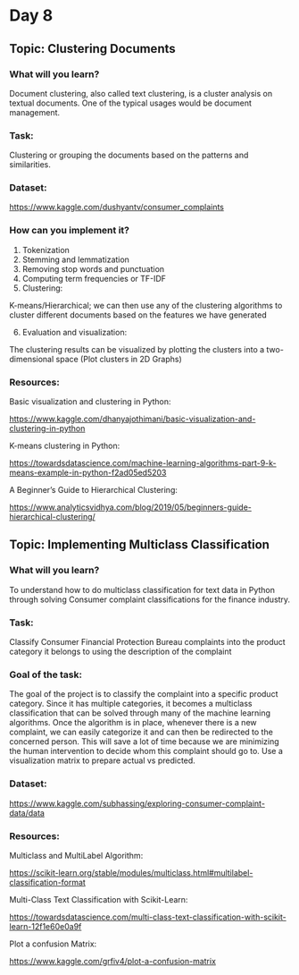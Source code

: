 # Day 8

## Topic: Clustering Documents

### What will you learn? 

Document clustering, also called text clustering, is a cluster analysis on textual documents. One of the typical usages would be document management.

### Task: 

Clustering or grouping the documents based on the patterns and similarities.

### Dataset: 

https://www.kaggle.com/dushyantv/consumer_complaints

### How can you implement it?

1. Tokenization 
2. Stemming and lemmatization 
3. Removing stop words and punctuation 
4. Computing term frequencies or TF-IDF 
5. Clustering: 

K-means/Hierarchical; we can then use any of the clustering algorithms to cluster different documents based on the features we have generated

6. Evaluation and visualization:

The clustering results can be visualized by plotting the clusters into a two-dimensional space (Plot clusters in 2D Graphs)

### Resources: 

Basic visualization and clustering in Python:

https://www.kaggle.com/dhanyajothimani/basic-visualization-and-clustering-in-python

K-means clustering in Python: 

https://towardsdatascience.com/machine-learning-algorithms-part-9-k-means-example-in-python-f2ad05ed5203

A Beginner’s Guide to Hierarchical Clustering: 

https://www.analyticsvidhya.com/blog/2019/05/beginners-guide-hierarchical-clustering/



## Topic: Implementing Multiclass Classification

### What will you learn?

To understand how to do multiclass classification for text data in Python through solving Consumer complaint classifications for the finance industry.

### Task: 

Classify Consumer Financial Protection Bureau complaints into the product category it belongs to using the description of the complaint

### Goal of the task: 

The goal of the project is to classify the complaint into a specific product category. 
Since it has multiple categories, it becomes a multiclass classification that can be solved through many of the machine learning algorithms. 
Once the algorithm is in place, whenever there is a new complaint, we can easily categorize it and can then be redirected to the concerned person. 
This will save a lot of time because we are minimizing the human intervention to decide whom this complaint should go to. 
Use a visualization matrix to prepare actual vs predicted.

### Dataset: 

https://www.kaggle.com/subhassing/exploring-consumer-complaint-data/data

### Resources: 

Multiclass and MultiLabel Algorithm: 

https://scikit-learn.org/stable/modules/multiclass.html#multilabel-classification-format

Multi-Class Text Classification with Scikit-Learn:

https://towardsdatascience.com/multi-class-text-classification-with-scikit-learn-12f1e60e0a9f

Plot a confusion Matrix: 

https://www.kaggle.com/grfiv4/plot-a-confusion-matrix
